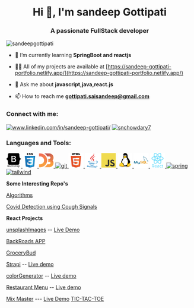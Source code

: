 <h1 align="center">Hi 👋, I'm sandeep Gottipati</h1>
<h3 align="center">A passionate FullStack developer</h3>

<p align="left"> <img src="https://komarev.com/ghpvc/?username=sandeepgottipati&label=Profile%20views&color=0e75b6&style=flat" alt="sandeepgottipati" /> </p>

- 🌱 I’m currently learning **SpringBoot and reactjs**

- 👨‍💻 All of my projects are available at [https://sandeep-gottipati-portfolio.netlify.app/](https://sandeep-gottipati-portfolio.netlify.app/)

- 💬 Ask me about **javascript,java,react.js**

- 📫 How to reach me **gottipati.saisandeep@gmail.com**

<h3 align="left">Connect with me:</h3>
<p align="left">
<a href="https://linkedin.com/in/www.linkedin.com/in/sandeep-gottipati/" target="blank"><img align="center" src="https://raw.githubusercontent.com/rahuldkjain/github-profile-readme-generator/master/src/images/icons/Social/linked-in-alt.svg" alt="www.linkedin.com/in/sandeep-gottipati/" height="30" width="40" /></a>
<a href="https://www.leetcode.com/snchowdary7" target="blank"><img align="center" src="https://raw.githubusercontent.com/rahuldkjain/github-profile-readme-generator/master/src/images/icons/Social/leet-code.svg" alt="snchowdary7" height="30" width="40" /></a>
</p>

<h3 align="left">Languages and Tools:</h3>
<p align="left"> <a href="https://getbootstrap.com" target="_blank" rel="noreferrer"> <img src="https://raw.githubusercontent.com/devicons/devicon/master/icons/bootstrap/bootstrap-plain-wordmark.svg" alt="bootstrap" width="40" height="40"/> </a> <a href="https://www.w3schools.com/css/" target="_blank" rel="noreferrer"> <img src="https://raw.githubusercontent.com/devicons/devicon/master/icons/css3/css3-original-wordmark.svg" alt="css3" width="40" height="40"/> </a> <a href="https://d3js.org/" target="_blank" rel="noreferrer"> <img src="https://raw.githubusercontent.com/devicons/devicon/master/icons/d3js/d3js-original.svg" alt="d3js" width="40" height="40"/> </a> <a href="https://git-scm.com/" target="_blank" rel="noreferrer"> <img src="https://www.vectorlogo.zone/logos/git-scm/git-scm-icon.svg" alt="git" width="40" height="40"/> </a> <a href="https://www.w3.org/html/" target="_blank" rel="noreferrer"> <img src="https://raw.githubusercontent.com/devicons/devicon/master/icons/html5/html5-original-wordmark.svg" alt="html5" width="40" height="40"/> </a> <a href="https://www.java.com" target="_blank" rel="noreferrer"> <img src="https://raw.githubusercontent.com/devicons/devicon/master/icons/java/java-original.svg" alt="java" width="40" height="40"/> </a> <a href="https://developer.mozilla.org/en-US/docs/Web/JavaScript" target="_blank" rel="noreferrer"> <img src="https://raw.githubusercontent.com/devicons/devicon/master/icons/javascript/javascript-original.svg" alt="javascript" width="40" height="40"/> </a> <a href="https://www.linux.org/" target="_blank" rel="noreferrer"> <img src="https://raw.githubusercontent.com/devicons/devicon/master/icons/linux/linux-original.svg" alt="linux" width="40" height="40"/> </a> <a href="https://www.mysql.com/" target="_blank" rel="noreferrer"> <img src="https://raw.githubusercontent.com/devicons/devicon/master/icons/mysql/mysql-original-wordmark.svg" alt="mysql" width="40" height="40"/> </a> <a href="https://reactjs.org/" target="_blank" rel="noreferrer"> <img src="https://raw.githubusercontent.com/devicons/devicon/master/icons/react/react-original-wordmark.svg" alt="react" width="40" height="40"/> </a> <a href="https://spring.io/" target="_blank" rel="noreferrer"> <img src="https://www.vectorlogo.zone/logos/springio/springio-icon.svg" alt="spring" width="40" height="40"/> </a> <a href="https://tailwindcss.com/" target="_blank" rel="noreferrer"> <img src="https://www.vectorlogo.zone/logos/tailwindcss/tailwindcss-icon.svg" alt="tailwind" width="40" height="40"/> </a> </p>


**Some Interesting Repo's**

[Algorithms](https://github.com/sandeepgottipati/AlgorithmsPrep)



[Covid Detection using Cough Signals](https://github.com/sandeepgottipati/COVID-19-detection-using-Cough-recorded-through-smartphone-using-machine-learning-algorithms)

**React Projects**

[unsplashImages](https://github.com/sandeepgottipati/unspalashImages) -- [Live Demo](https://flourishing-moonbeam-548092.netlify.app/)

[BackRoads APP](https://github.com/sandeepgottipati/backroads-app) 

[GroceryBud](https://chic-beignet-29a9f4.netlify.app/)

[Strapi](https://github.com/sandeepgottipati/Strapi) --  [Live demo](https://mellifluous-profiterole-95c121.netlify.app/)

[colorGenerator](https://github.com/sandeepgottipati/ColorGenerator) -- [Live demo](https://wonderful-dasik-a0d30b.netlify.app/)

[Restaurant Menu](https://github.com/sandeepgottipati/RestaurantMenu) -- [Live demo](https://snazzy-sfogliatella-9666cc.netlify.app/)

[Mix Master](https://github.com/sandeepgottipati/MixMaster)  --- [Live Demo](https://gleeful-pithivier-dcb880.netlify.app/)
[TIC-TAC-TOE](https://aesthetic-cuchufli-195da2.netlify.app/)
